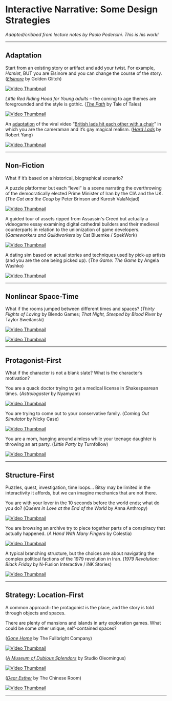 # Interactive Narrative: Some Design Strategies

*Adapted/cribbed from lecture notes by Paolo Pedercini. This is his work!* 

---

## Adaptation

Start from an existing story or artifact and add your twist. For example, *Hamlet*, BUT you are Elsinore and you can change the course of the story. ([*Elsinore*](https://www.youtube.com/watch?v=y6rMdih6ljA) by Golden Glitch)

[![Video Thumbnail](https://img.youtube.com/vi/y6rMdih6ljA/hqdefault.jpg)](https://www.youtube.com/watch?v=y6rMdih6ljA)

*Little Red Riding Hood for Young adults* – the coming to age themes are foregrounded and the style is gothic. ([*The Path*](https://www.youtube.com/watch?v=zusJYzOOHco) by Tale of Tales)

[![Video Thumbnail](https://img.youtube.com/vi/zusJYzOOHco/hqdefault.jpg)](https://www.youtube.com/watch?v=zusJYzOOHco)

An [adaptation](https://radiatoryang.itch.io/hardlads) of the viral video “[British lads hit each other with a chair](https://www.youtube.com/watch?v=R9oZaP-my5E)” in which you are the cameraman and it’s gay magical realism. ([*Hard Lads*](https://www.youtube.com/watch?v=O_TAeq9pJNY) by Robert Yang)

[![Video Thumbnail](https://img.youtube.com/vi/O_TAeq9pJNY/hqdefault.jpg)](https://www.youtube.com/watch?v=O_TAeq9pJNY)

---

## Non-Fiction

What if it’s based on a historical, biographical scenario?

A puzzle platformer but each “level” is a scene narrating the overthrowing of the democratically elected Prime Minister of Iran by the CIA and the UK. (*The Cat and the Coup* by Peter Brinson and Kurosh ValaNejad)

[![Video Thumbnail](https://img.youtube.com/vi/Wy4dXTJTgeY/hqdefault.jpg)](https://www.youtube.com/watch?v=Wy4dXTJTgeY)

A guided tour of assets ripped from Assassin's Creed but actually a videogame essay examining digital cathedral builders and their medieval counterparts in relation to the unionization of game developers. (*Gameworkers and Guildworkers* by Cat Bluemke / SpekWork)

[![Video Thumbnail](https://img.youtube.com/vi/Vo8KUBRUUck/hqdefault.jpg)](https://www.youtube.com/watch?v=Vo8KUBRUUck)

A dating sim based on actual stories and techniques used by pick-up artists (and you are the one being picked up). (*The Game: The Game* by Angela Washko)

[![Video Thumbnail](https://img.youtube.com/vi/YUVmu1El77w/hqdefault.jpg)](https://www.youtube.com/watch?v=YUVmu1El77w)

---

## Nonlinear Space-Time

What if the rooms jumped between different times and spaces? (*Thirty Flights of Loving* by Blendo Games; *That Night, Steeped by Blood River* by Taylor Sweitanski)

[![Video Thumbnail](https://img.youtube.com/vi/d0dCRb8PEeY/hqdefault.jpg)](https://www.youtube.com/watch?v=d0dCRb8PEeY)

[![Video Thumbnail](https://img.youtube.com/vi/2qzbMPpgtDw/hqdefault.jpg)](https://www.youtube.com/watch?v=2qzbMPpgtDw)

---

## Protagonist-First

What if the character is not a blank slate? What is the character’s motivation?

You are a quack doctor trying to get a medical license in Shakespearean times. (*Astrologaster* by Nyamyam)

[![Video Thumbnail](https://img.youtube.com/vi/KCZUEy7Qphg/hqdefault.jpg)](https://www.youtube.com/watch?v=KCZUEy7Qphg)

You are trying to come out to your conservative family. (*Coming Out Simulator* by Nicky Case)

[![Video Thumbnail](https://img.youtube.com/vi/4CLNBl0yZDA/hqdefault.jpg)](https://www.youtube.com/watch?v=4CLNBl0yZDA)

You are a mom, hanging around aimless while your teenage daughter is throwing an art party. (*Little Party* by Turnfollow)

[![Video Thumbnail](https://img.youtube.com/vi/HC8u2nSnqYI/hqdefault.jpg)](https://www.youtube.com/watch?v=HC8u2nSnqYI)

---

## Structure-First

Puzzles, quest, investigation, time loops… Bitsy may be limited in the interactivity it affords, but we can imagine mechanics that are not there.

You are with your lover in the 10 seconds before the world ends; what do you do? (*Queers in Love at the End of the World* by Anna Anthropy)

[![Video Thumbnail](https://img.youtube.com/vi/d6Uzs-yMn7s/hqdefault.jpg)](https://www.youtube.com/watch?v=d6Uzs-yMn7s)

You are browsing an archive try to piece together parts of a conspiracy that actually happened. (*A Hand With Many Fingers* by Colestia)

[![Video Thumbnail](https://img.youtube.com/vi/b8hoe20F-2Y/hqdefault.jpg)](https://www.youtube.com/watch?v=b8hoe20F-2Y)

A typical branching structure, but the choices are about navigating the complex political factions of the 1979 revolution in Iran. (*1979 Revolution: Black Friday* by N-Fusion Interactive / iNK Stories)

[![Video Thumbnail](https://img.youtube.com/vi/rwRPZv6EFTg/hqdefault.jpg)](https://www.youtube.com/watch?v=rwRPZv6EFTg)

---

## Strategy: Location-First

A common approach: the protagonist is the place, and the story is told through objects and spaces.

There are plenty of mansions and islands in arty exploration games. What could be some other unique, self-contained spaces?

([*Gone Home*](https://www.youtube.com/watch?v=79FB38qJB7Y) by The Fullbright Company)

[![Video Thumbnail](https://img.youtube.com/vi/79FB38qJB7Y/hqdefault.jpg)](https://www.youtube.com/watch?v=79FB38qJB7Y)


([*A Museum of Dubious Splendors*](https://www.youtube.com/watch?v=HDzMylVpRcM) by Studio Oleomingus)

[![Video Thumbnail](https://img.youtube.com/vi/HDzMylVpRcM/hqdefault.jpg)](https://www.youtube.com/watch?v=HDzMylVpRcM)


([*Dear Esther*](https://www.youtube.com/watch?v=hlGdbziSwEY) by The Chinese Room)

[![Video Thumbnail](https://img.youtube.com/vi/hlGdbziSwEY/hqdefault.jpg)](https://www.youtube.com/watch?v=hlGdbziSwEY)

---

<!--

Recovered from: 

* [here](https://web.archive.org/web/20230923021529/https://golancourses.net/60120/daily-notes/unit-3-interactive-narrative/design-strategies/)
* [here](https://web.archive.org/web/20230929093115/http://mycours.es/digitalmedia/bitsy/)
* [here](http://mycours.es/gamedesign2021/brainstorm-bitsy-world/)

-->